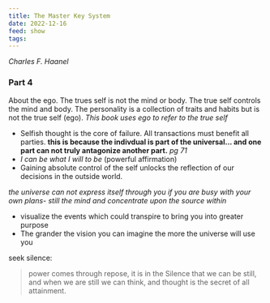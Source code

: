```yaml
---
title: The Master Key System
date: 2022-12-16
feed: show
tags:
---
```


_Charles F. Haanel_

### Part 4
About the ego. The trues self is not the mind or body. The true self controls the mind and body. The personality is a collection of traits and habits but is not the true self (ego). 
_This book uses ego to refer to the true self_

- Selfish thought is the core of failure. All transactions must benefit all parties. __this is because the indivdual is part of the universal... and one part can not truly antagonize another part.__ _pg 71_
- _I can be what I will to be_ (powerful affirmation)
- Gaining absolute control of the self unlocks the reflection of our decisions in the outside world.

_the universe can not express itself through you if you are busy with your own plans- still the mind and concentrate upon the source within_
- visualize the events which could transpire to bring you into greater purpose
- The grander the vision you can imagine the more the universe will use you

seek silence:
> power comes through repose, it is in the Silence that we can be still, and when we are still we can think, and thought is the secret of all attainment.

